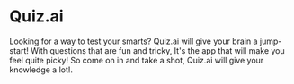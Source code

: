 # Quiz.ai
Looking for a way to test your smarts?
Quiz.ai will give your brain a jump-start!
With questions that are fun and tricky,
It's the app that will make you feel quite picky!
So come on in and take a shot,
Quiz.ai will give your knowledge a lot!.
